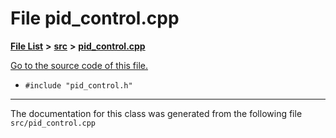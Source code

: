 
# File pid\_control.cpp


[**File List**](files.md) **>** [**src**](dir_68267d1309a1af8e8297ef4c3efbcdba.md) **>** [**pid\_control.cpp**](pid__control_8cpp.md)

[Go to the source code of this file.](pid__control_8cpp_source.md)



* `#include "pid_control.h"`
























------------------------------
The documentation for this class was generated from the following file `src/pid_control.cpp`